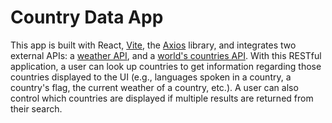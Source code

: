 # Country Data App

This app is built with React, [Vite](https://vitejs.dev/), the [Axios](https://axios-http.com/) library, and integrates two external APIs: a [weather API](https://openweathermap.org), and a [world's countries API](https://studies.cs.helsinki.fi/restcountries/). With this RESTful application, a user can look up countries to get information regarding those countries displayed to the UI (e.g., languages spoken in a country, a country's flag, the current weather of a country, etc.). A user can also control which countries are displayed if multiple results are returned from their search.
